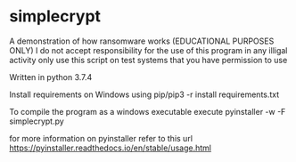 # simplecrypt
A demonstration of how ransomware works (EDUCATIONAL PURPOSES ONLY) 
I do not accept responsibility for the use of this program in any illigal activity only use this script on test systems that you have permission to use 

Written in python 3.7.4 

Install requirements on Windows using 
pip/pip3 -r install requirements.txt

To compile the program as a windows executable execute
pyinstaller -w -F simplecrypt.py 

for more information on pyinstaller refer to this url https://pyinstaller.readthedocs.io/en/stable/usage.html
